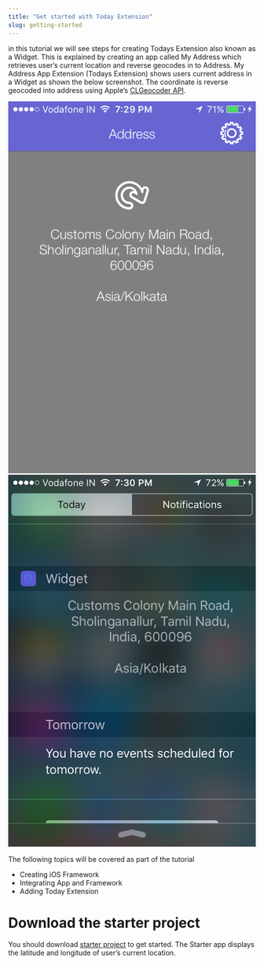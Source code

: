 ```yaml
---
title: "Get started with Today Extension"
slug: getting-started
---
```


in this tutorial we will see steps for creating Todays Extension also known as a Widget. This is explained by creating an app called My Address which retrieves user’s current location and reverse geocodes in to Address. My Address App Extension (Todays Extension) shows users current address in a Widget as shown the below screenshot. The coordinate is reverse geocoded into address using Apple’s [CLGeocoder API](https://developer.apple.com/library/ios/documentation/CoreLocation/Reference/CLGeocoder_class/#//apple_ref/c/tdef/CLGeocodeCompletionHandler). 

![Image Asset](assets/appscreen1.png "Show Current Address")
![Image Asset](assets/appscreen2.png "Current Address in Today Extension")

The following topics will be covered as part of the tutorial
- Creating iOS Framework
- Integrating App and Framework
- Adding Today Extension

# Download the starter project

You should download [starter project](https://github.com/rshankras/MyAddress-Starter) to get started. The Starter app displays the latitude and longitude of user’s current location. 
